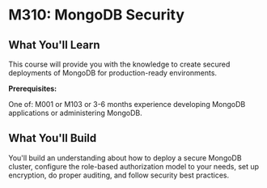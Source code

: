 # M310: MongoDB Security

## What You'll Learn

This course will provide you with the knowledge to create secured deployments of MongoDB for production-ready environments.

**Prerequisites:**

One of: M001 or M103 or 3-6 months experience developing MongoDB applications or administering MongoDB.

## What You'll Build

You'll build an understanding about how to deploy a secure MongoDB cluster, configure the role-based authorization model to your needs, set up encryption, do proper auditing, and follow security best practices.

<br/>
